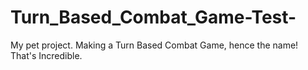 # Turn_Based_Combat_Game-Test-
My pet project.  Making a Turn Based Combat Game, hence the name!  That's Incredible.
